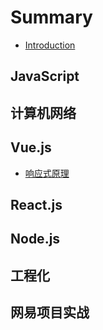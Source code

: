 # Summary

* [Introduction](README.md)

## JavaScript

## 计算机网络

## Vue.js

* [响应式原理](Vue/reactive.md)

## React.js

## Node.js

## 工程化

## 网易项目实战

